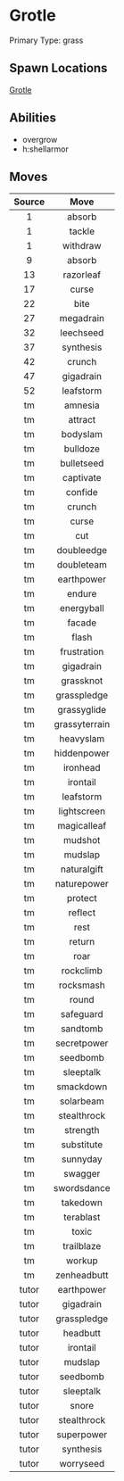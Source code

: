 # Grotle  
Primary Type: grass  
  
## Spawn Locations  
[Grotle](/data/spawn_presets/grotle.md)  
  
## Abilities  
  * overgrow
  * h:shellarmor
  
  
## Moves  
  
| Source | Move |  
|:---:|:---:|  
| 1 | absorb |  
| 1 | tackle |  
| 1 | withdraw |  
| 9 | absorb |  
| 13 | razorleaf |  
| 17 | curse |  
| 22 | bite |  
| 27 | megadrain |  
| 32 | leechseed |  
| 37 | synthesis |  
| 42 | crunch |  
| 47 | gigadrain |  
| 52 | leafstorm |  
| tm | amnesia |  
| tm | attract |  
| tm | bodyslam |  
| tm | bulldoze |  
| tm | bulletseed |  
| tm | captivate |  
| tm | confide |  
| tm | crunch |  
| tm | curse |  
| tm | cut |  
| tm | doubleedge |  
| tm | doubleteam |  
| tm | earthpower |  
| tm | endure |  
| tm | energyball |  
| tm | facade |  
| tm | flash |  
| tm | frustration |  
| tm | gigadrain |  
| tm | grassknot |  
| tm | grasspledge |  
| tm | grassyglide |  
| tm | grassyterrain |  
| tm | heavyslam |  
| tm | hiddenpower |  
| tm | ironhead |  
| tm | irontail |  
| tm | leafstorm |  
| tm | lightscreen |  
| tm | magicalleaf |  
| tm | mudshot |  
| tm | mudslap |  
| tm | naturalgift |  
| tm | naturepower |  
| tm | protect |  
| tm | reflect |  
| tm | rest |  
| tm | return |  
| tm | roar |  
| tm | rockclimb |  
| tm | rocksmash |  
| tm | round |  
| tm | safeguard |  
| tm | sandtomb |  
| tm | secretpower |  
| tm | seedbomb |  
| tm | sleeptalk |  
| tm | smackdown |  
| tm | solarbeam |  
| tm | stealthrock |  
| tm | strength |  
| tm | substitute |  
| tm | sunnyday |  
| tm | swagger |  
| tm | swordsdance |  
| tm | takedown |  
| tm | terablast |  
| tm | toxic |  
| tm | trailblaze |  
| tm | workup |  
| tm | zenheadbutt |  
| tutor | earthpower |  
| tutor | gigadrain |  
| tutor | grasspledge |  
| tutor | headbutt |  
| tutor | irontail |  
| tutor | mudslap |  
| tutor | seedbomb |  
| tutor | sleeptalk |  
| tutor | snore |  
| tutor | stealthrock |  
| tutor | superpower |  
| tutor | synthesis |  
| tutor | worryseed |  
  
